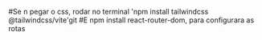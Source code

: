 #Se n pegar o css, rodar no terminal 'npm install tailwindcss @tailwindcss/vite'git 
#E npm install react-router-dom, para configurara as rotas